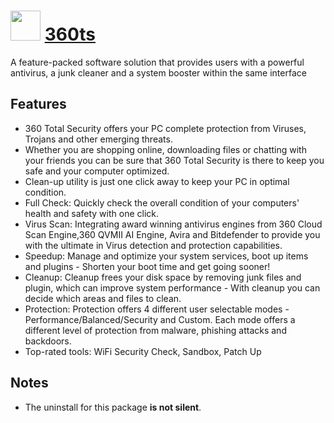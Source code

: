 # <img src="https://cdn.rawgit.com/chocolatey/chocolatey-coreteampackages/b92d42be38598e16e7e526b3b8b43c3220439cd4/icons/360ts.png" width="48" height="48"/> [360ts](https://chocolatey.org/packages/360ts)


A feature-packed software solution that provides users with a powerful antivirus, a junk cleaner and a system booster within the same interface

## Features

- 360 Total Security offers your PC complete protection from Viruses, Trojans and other emerging threats.
- Whether you are shopping online, downloading files or chatting with your friends you can be sure that 360 Total Security is there to keep you safe and your computer optimized.
- Clean-up utility is just one click away to keep your PC in optimal condition.
- Full Check: Quickly check the overall condition of your computers' health and safety with one click.
- Virus Scan: Integrating award winning antivirus engines from 360 Cloud Scan Engine,360 QVMII AI Engine, Avira and Bitdefender to provide you with the ultimate in Virus detection and protection capabilities.
- Speedup: Manage and optimize your system services, boot up items and plugins - Shorten your boot time and get going sooner!
- Cleanup: Cleanup frees your disk space by removing junk files and plugin, which can improve system performance - With cleanup you can decide which areas and files to clean.
- Protection: Protection offers 4 different user selectable modes - Performance/Balanced/Security and Custom. Each mode offers a different level of protection from malware, phishing attacks and backdoors.
- Top-rated tools:  WiFi Security Check,  Sandbox,  Patch Up

## Notes

- The uninstall for this package **is not silent**.
